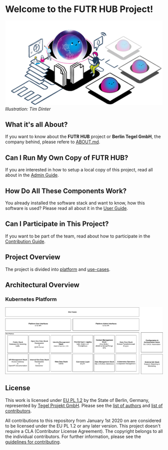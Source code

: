 # Welcome to the FUTR HUB Project!

![logo](img/GIT-VISUAL.png)
*Illustration: Tim Dinter*

## What it's all About?  
If you want to know about the **FUTR HUB** project or **Berlin Tegel GmbH**, the company behind, please refere to [ABOUT.md](./ABOUT.md).
## Can I Run My Own Copy of FUTR HUB?
If you are interested in how to setup a local copy of this project, read all about in the [Admin Guide](./AdminGuide.md).
## How Do All These Components Work?
You already installed the software stack and want to know, how this software is used? Please read all about it in the [User Guide](./UserGuide.md).
## Can I Participate in This Project?
If you want to be part of the team, read about how to participate in the [Contribution Guide](./CONTRIBUTING.md).
## Project Overview
The project is divided into [platform](https://gitlab.com/berlintxl/futr-hub/platform) and [use-cases](https://gitlab.com/berlintxl/futr-hub/use-cases).

## Architectural Overview
### Kubernetes Platform
![kubernetes architectural overview](img/futr_hub_architecture_high_level_k8s.png)

## License
This work is licensed under [EU PL 1.2](LICENSE) by the State of Berlin, Germany, represented by [Tegel Projekt GmbH](https://www.tegelprojekt.de/). Please see the [list of authors](AUTHORS-ATTRIBUTION.md) and [list of contributors](LIST-OF-CONTRIBUTORS.md).

All contributions to this repository from January 1st 2020 on are considered to be licensed under the EU PL 1.2 or any later version.
This project doesn't require a CLA (Contributor License Agreement). The copyright belongs to all the individual contributors. For further information, please see the [guidelines for contributing](CONTRIBUTING.md).
